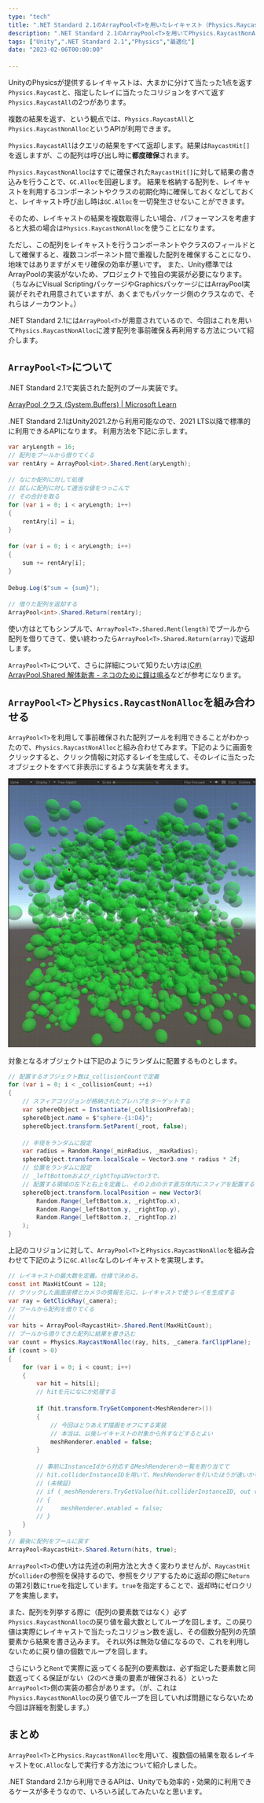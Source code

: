 ```yaml
---
type: "tech"
title: ".NET Standard 2.1のArrayPool<T>を用いたレイキャスト（Physics.RaycastNonAlloc）の最適化"
description: ".NET Standard 2.1のArrayPool<T>を用いてPhysics.RaycastNonAllocに渡す配列を事前確保＆再利用する方法について紹介します。"
tags: ["Unity",".NET Standard 2.1","Physics","最適化"]
date: "2023-02-06T00:00:00"

---
```


UnityのPhysicsが提供するレイキャストは、大まかに分けて当たった1点を返す`Physics.Raycast`と、指定したレイに当たったコリジョンをすべて返す`Physics.RaycastAll`の2つがあります。

複数の結果を返す、という観点では、`Physics.RaycastAll`と`Physics.RaycastNonAlloc`というAPIが利用できます。

`Physics.RaycastAll`はクエリの結果をすべて返却します。結果は`RaycastHit[]`を返しますが、この配列は呼び出し時に**都度確保**されます。

`Physics.RaycastNonAlloc`はすでに確保された`RaycastHit[]`に対して結果の書き込みを行うことで、`GC.Alloc`を回避します。
結果を格納する配列を、レイキャストを利用するコンポーネントやクラスの初期化時に確保しておくなどしておくと、レイキャスト呼び出し時は`GC.Alloc`を一切発生させないことができます。

そのため、レイキャストの結果を複数取得したい場合、パフォーマンスを考慮すると大抵の場合は`Physics.RaycastNonAlloc`を使うことになります。

ただし、この配列をレイキャストを行うコンポーネントやクラスのフィールドとして確保すると、複数コンポーネント間で重複した配列を確保することになり、地味ではありますがメモリ確保の効率が悪いです。
また、Unity標準ではArrayPoolの実装がないため、プロジェクトで独自の実装が必要になります。
（ちなみにVisual ScriptingパッケージやGraphicsパッケージにはArrayPool実装がそれぞれ用意されていますが、あくまでもパッケージ側のクラスなので、それらはノーカウント。）

.NET Standard 2.1には`ArrayPool<T>`が用意されているので、今回はこれを用いて`Physics.RaycastNonAlloc`に渡す配列を事前確保＆再利用する方法について紹介します。

## `ArrayPool<T>`について

.NET Standard 2.1で実装された配列のプール実装です。

[ArrayPool<T> クラス (System.Buffers) | Microsoft Learn](https://learn.microsoft.com/ja-jp/dotnet/api/system.buffers.arraypool-1?view=net-5.0)

.NET Standard 2.1はUnity2021.2から利用可能なので、2021 LTS以降で標準的に利用できるAPIになります。 利用方法を下記に示します。

```csharp
var aryLength = 16;
// 配列をプールから借りてくる
var rentAry = ArrayPool<int>.Shared.Rent(aryLength);

// なにか配列に対して処理
// 試しに配列に対して適当な値をつっこんで
// その合計を取る
for (var i = 0; i < aryLength; i++)
{
    rentAry[i] = i;
}

for (var i = 0; i < aryLength; i++)
{
    sum += rentAry[i];
}

Debug.Log($"sum = {sum}");

// 借りた配列を返却する
ArrayPool<int>.Shared.Return(rentAry);
```

使い方はとてもシンプルで、`ArrayPool<T>.Shared.Rent(length)`でプールから配列を借りてきて、使い終わったら`ArrayPool<T>.Shared.Return(array)`で返却します。

`ArrayPool<T>`について、さらに詳細について知りたい方は[(C#) ArrayPool<T>.Shared 解体新書 - ネコのために鐘は鳴る](https://ikorin2.hatenablog.jp/entry/2020/07/25/113904)などが参考になります。

## `ArrayPool<T>`と`Physics.RaycastNonAlloc`を組み合わせる

`ArrayPool<T>`を利用して事前確保された配列プールを利用できることがわかったので、`Physics.RaycastNonAlloc`と組み合わせてみます。下記のように画面をクリックすると、クリック情報に対応するレイを生成して、そのレイに当たったオブジェクトをすべて非表示にするような実装を考えます。

![画面をクリックしたら、レイが当たったオブジェクトを削除するやつ](./sample.gif)

対象となるオブジェクトは下記のようにランダムに配置するものとします。

```csharp
// 配置するオブジェクト数は_collisionCountで定義
for (var i = 0; i < _collisionCount; ++i)
{
    // スフィアコリジョンが格納されたプレハブをターゲットする
    var sphereObject = Instantiate(_collisionPrefab);
    sphereObject.name = $"sphere-{i:D4}";
    sphereObject.transform.SetParent(_root, false);
    
    // 半径をランダムに設定
    var radius = Random.Range(_minRadius, _maxRadius);
    sphereObject.transform.localScale = Vector3.one * radius * 2f;
    // 位置をランダムに設定
    // _leftBottomおよび_rightTopはVector3で、
    // 配置する領域の左下と右上を定義し、その２点の示す直方体内にスフィアを配置する
    sphereObject.transform.localPosition = new Vector3(
        Random.Range(_leftBottom.x, _rightTop.x),
        Random.Range(_leftBottom.y, _rightTop.y),
        Random.Range(_leftBottom.z, _rightTop.z)
    );
}
```

上記のコリジョンに対して、`ArrayPool<T>`と`Physics.RaycastNonAlloc`を組み合わせて下記のように`GC.Alloc`なしのレイキャストを実現します。

```csharp
// レイキャストの最大数を定義。仕様で決める。
const int MaxHitCount = 128;
// クリックした画面座標とカメラの情報を元に、レイキャストで使うレイを生成する
var ray = GetClickRay(_camera);
// プールから配列を借りてくる
// 
var hits = ArrayPool<RaycastHit>.Shared.Rent(MaxHitCount);
// プールから借りてきた配列に結果を書き込む
var count = Physics.RaycastNonAlloc(ray, hits, _camera.farClipPlane);
if (count > 0)
{
    for (var i = 0; i < count; i++)
    {
        var hit = hits[i];
        // hitを元になにか処理する

        if (hit.transform.TryGetComponent<MeshRenderer>())
        {
            // 今回はとりあえず描画をオフにする実装
            // 本当は、以後レイキャストの対象から外すなどするとよい
            meshRenderer.enabled = false;
        }

        // 事前にInstanceIdから対応するMeshRendererの一覧を割り当てて
        // hit.colliderInstanceIDを用いて、MeshRendererを引いたほうが速いかも？
        // (未検証)
        // if (_meshRenderers.TryGetValue(hit.colliderInstanceID, out var meshRenderer))
        // {
        //     meshRenderer.enabled = false;
        // }
    }
}
// 最後に配列をプールに戻す
ArrayPool<RaycastHit>.Shared.Return(hits, true);
```

`ArrayPool<T>`の使い方は先述の利用方法と大きく変わりませんが、`RaycastHit`が`Collider`の参照を保持するので、参照をクリアするために返却の際に`Return`の第2引数に`true`を指定しています。`true`を指定することで、返却時にゼロクリアを実施します。


また、配列を列挙する際に（配列の要素数ではなく）必ず`Physics.RaycastNonAlloc`の戻り値を最大数としてループを回します。この戻り値は実際にレイキャストで当たったコリジョン数を返し、その個数分配列の先頭要素から結果を書き込みます。
それ以外は無効な値になるので、これを利用しないために戻り値の個数でループを回します。

さらにいうと`Rent`で実際に返ってくる配列の要素数は、必ず指定した要素数と同数返ってくる保証がない（2のべき乗の要素が確保される）といった`ArrayPool<T>`側の実装の都合があります。（が、これは`Physics.RaycastNonAlloc`の戻り値でループを回していれば問題にならないため今回は詳細を割愛します。）

## まとめ

`ArrayPool<T>`と`Physics.RaycastNonAlloc`を用いて、複数個の結果を取るレイキャストを`GC.Alloc`なしで実行する方法について紹介しました。

.NET Standard 2.1から利用できるAPIは、Unityでも効率的・効果的に利用できるケースが多そうなので、いろいろ試してみたいなと思います。